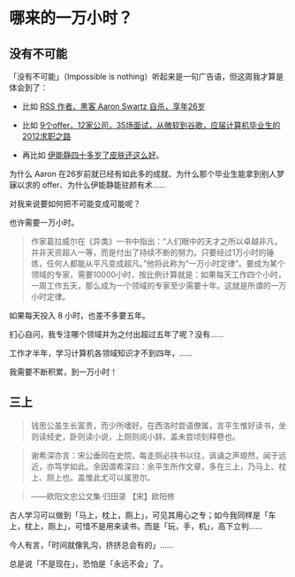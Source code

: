 # 哪来的一万小时？

## 没有不可能

「没有不可能」（Impossible is nothing）听起来是一句广告语，但这周我才算是体会到了：

*   比如 [RSS 作者、黑客 Aaron Swartz 自杀，享年26岁][1]

*   比如 [9个offer，12家公司，35场面试，从微软到谷歌，应届计算机毕业生的2012求职之路][2]

*   再比如 [伊能静四十多岁了皮肤还这么好][3]。

为什么 Aaron 在26岁前就已经有如此多的成就、为什么那个毕业生能拿到别人梦寐以求的 offer、为什么伊能静能驻颜有术……

对我来说要如何把不可能变成可能呢？

也许需要一万小时。

> 作家葛拉威尔在《异类》一书中指出：“人们眼中的天才之所以卓越非凡，并非天资超人一等，而是付出了持续不断的努力。只要经过1万小时的锤炼，任何人都能从平凡变成超凡。”他将此称为“一万小时定律”。要成为某个领域的专家，需要10000小时，按比例计算就是：如果每天工作四个小时，一周工作五天，那么成为一个领域的专家至少需要十年。这就是所谓的一万小时定律。

如果每天投入 8 小时，也差不多要五年。

扪心自问，我专注哪个领域并为之付出超过五年了呢？没有……

工作才半年，学习计算机各领域知识才不到四年，……

我需要不断积累，到一万小时！

## 三上

> 钱思公虽生长富贵，而少所嗜好。在西洛时尝语僚属，言平生惟好读书，坐则读经史，卧则读小说，上厕则阅小辞。盖未尝顷刻释卷也。
> 

> 谢希深亦言：宋公垂同在史院，每走厕必挟书以往，讽诵之声琅然，闻于远近，亦笃学如此。余因谓希深曰：余平生所作文章，多在三上，乃马上、枕上、厕上也。盖惟此尤可以属思尔。
> 

> ——欧阳文忠公文集·归田录 【宋】欧阳修

古人学习可以做到「马上，枕上，厕上」，可见其用心之专；如今我同样是「车上，枕上，厕上」，可惜不是用来读书，而是「玩，手，机」，高下立判……

今人有言，「时间就像乳沟，挤挤总会有的」……

总是说「不是现在」，恐怕是「永远不会」了。

[1]:	http://news.mydrivers.com/1/252/252174.htm
[2]:	http://www.cnblogs.com/figure9/archive/2013/01/09/2853649.html
[3]:	http://ww1.sinaimg.cn/bmiddle/4766fbd0jw1e0mf4s4vwtj.jpg